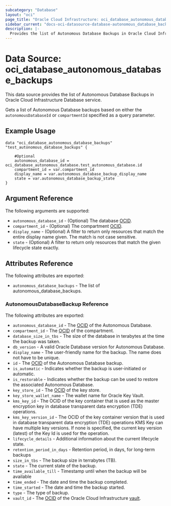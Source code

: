 ```yaml
---
subcategory: "Database"
layout: "oci"
page_title: "Oracle Cloud Infrastructure: oci_database_autonomous_database_backups"
sidebar_current: "docs-oci-datasource-database-autonomous_database_backups"
description: |-
  Provides the list of Autonomous Database Backups in Oracle Cloud Infrastructure Database service
---
```


# Data Source: oci_database_autonomous_database_backups
This data source provides the list of Autonomous Database Backups in Oracle Cloud Infrastructure Database service.

Gets a list of Autonomous Database backups based on either the `autonomousDatabaseId` or `compartmentId` specified as a query parameter.


## Example Usage

```hcl
data "oci_database_autonomous_database_backups" "test_autonomous_database_backups" {

	#Optional
	autonomous_database_id = oci_database_autonomous_database.test_autonomous_database.id
	compartment_id = var.compartment_id
	display_name = var.autonomous_database_backup_display_name
	state = var.autonomous_database_backup_state
}
```

## Argument Reference

The following arguments are supported:

* `autonomous_database_id` - (Optional) The database [OCID](https://docs.cloud.oracle.com/iaas/Content/General/Concepts/identifiers.htm).
* `compartment_id` - (Optional) The compartment [OCID](https://docs.cloud.oracle.com/iaas/Content/General/Concepts/identifiers.htm).
* `display_name` - (Optional) A filter to return only resources that match the entire display name given. The match is not case sensitive.
* `state` - (Optional) A filter to return only resources that match the given lifecycle state exactly.


## Attributes Reference

The following attributes are exported:

* `autonomous_database_backups` - The list of autonomous_database_backups.

### AutonomousDatabaseBackup Reference

The following attributes are exported:

* `autonomous_database_id` - The [OCID](https://docs.cloud.oracle.com/iaas/Content/General/Concepts/identifiers.htm) of the Autonomous Database.
* `compartment_id` - The [OCID](https://docs.cloud.oracle.com/iaas/Content/General/Concepts/identifiers.htm) of the compartment.
* `database_size_in_tbs` - The size of the database in terabytes at the time the backup was taken. 
* `db_version` - A valid Oracle Database version for Autonomous Database.
* `display_name` - The user-friendly name for the backup. The name does not have to be unique.
* `id` - The [OCID](https://docs.cloud.oracle.com/iaas/Content/General/Concepts/identifiers.htm) of the Autonomous Database backup.
* `is_automatic` - Indicates whether the backup is user-initiated or automatic.
* `is_restorable` - Indicates whether the backup can be used to restore the associated Autonomous Database.
* `key_store_id` - The [OCID](https://docs.cloud.oracle.com/iaas/Content/General/Concepts/identifiers.htm) of the key store.
* `key_store_wallet_name` - The wallet name for Oracle Key Vault.
* `kms_key_id` - The OCID of the key container that is used as the master encryption key in database transparent data encryption (TDE) operations.
* `kms_key_version_id` - The OCID of the key container version that is used in database transparent data encryption (TDE) operations KMS Key can have multiple key versions. If none is specified, the current key version (latest) of the Key Id is used for the operation. 
* `lifecycle_details` - Additional information about the current lifecycle state.
* `retention_period_in_days` - Retention period, in days, for long-term backups
* `size_in_tbs` - The backup size in terrabytes (TB).
* `state` - The current state of the backup.
* `time_available_till` - Timestamp until when the backup will be available
* `time_ended` - The date and time the backup completed.
* `time_started` - The date and time the backup started.
* `type` - The type of backup.
* `vault_id` - The [OCID](https://docs.cloud.oracle.com/iaas/Content/General/Concepts/identifiers.htm) of the Oracle Cloud Infrastructure [vault](https://docs.cloud.oracle.com/iaas/Content/KeyManagement/Concepts/keyoverview.htm#concepts).

